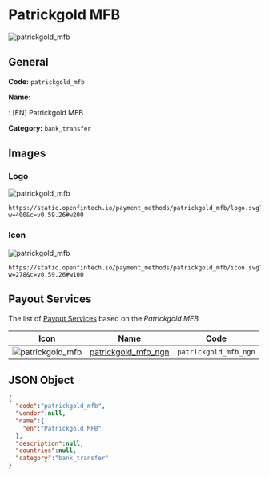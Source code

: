 
# Patrickgold MFB 
![patrickgold_mfb](https://static.openfintech.io/payment_methods/patrickgold_mfb/logo.svg?w=400&c=v0.59.26#w200)  

## General 
**Code:** `patrickgold_mfb` 
 
**Name:** 
 
:	[EN] Patrickgold MFB 
 
**Category:** `bank_transfer` 
 

## Images 

### Logo 
![patrickgold_mfb](https://static.openfintech.io/payment_methods/patrickgold_mfb/logo.svg?w=400&c=v0.59.26#w200)  

```
https://static.openfintech.io/payment_methods/patrickgold_mfb/logo.svg?w=400&c=v0.59.26#w200
```  

### Icon 
![patrickgold_mfb](https://static.openfintech.io/payment_methods/patrickgold_mfb/icon.svg?w=278&c=v0.59.26#w100)  

```
https://static.openfintech.io/payment_methods/patrickgold_mfb/icon.svg?w=278&c=v0.59.26#w100
```  

## Payout Services 
 
The list of [Payout Services](/payout-services/) based on the _Patrickgold MFB_ 

|Icon|Name|Code| 
|:---:|:---:|:---:| 
|![patrickgold_mfb](https://static.openfintech.io/payout_methods/patrickgold_mfb/icon.svg?w=278&c=v0.59.26#w40) |[patrickgold_mfb_ngn](/payout-services/patrickgold_mfb_ngn/)|`patrickgold_mfb_ngn`| 
 

## JSON Object 

```json
{
  "code":"patrickgold_mfb",
  "vendor":null,
  "name":{
    "en":"Patrickgold MFB"
  },
  "description":null,
  "countries":null,
  "category":"bank_transfer"
}
```  
